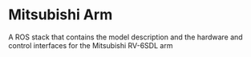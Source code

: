Mitsubishi Arm
==============

A ROS stack that contains the model description and the hardware and control interfaces for the Mitsubishi RV-6SDL arm
